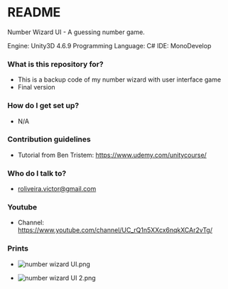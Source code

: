 # README #

Number Wizard UI - A guessing number game.

Engine: Unity3D 4.6.9 
Programming Language: C# 
IDE: MonoDevelop

### What is this repository for? ###

   * This is a backup code of my number wizard with user interface game
   * Final version

### How do I get set up? ###

   * N/A

### Contribution guidelines ###

   * Tutorial from Ben Tristem: https://www.udemy.com/unitycourse/

### Who do I talk to? ###

   * roliveira.victor@gmail.com

### Youtube ###

   * Channel: https://www.youtube.com/channel/UC_rQ1n5XXcx6nqkXCAr2vTg/

### Prints ###

   * ![number wizard UI.png](https://bitbucket.org/repo/zbpqMj/images/444851196-number%20wizard%20UI.png)


   * ![number wizard UI 2.png](https://bitbucket.org/repo/zbpqMj/images/3441064061-number%20wizard%20UI%202.png)